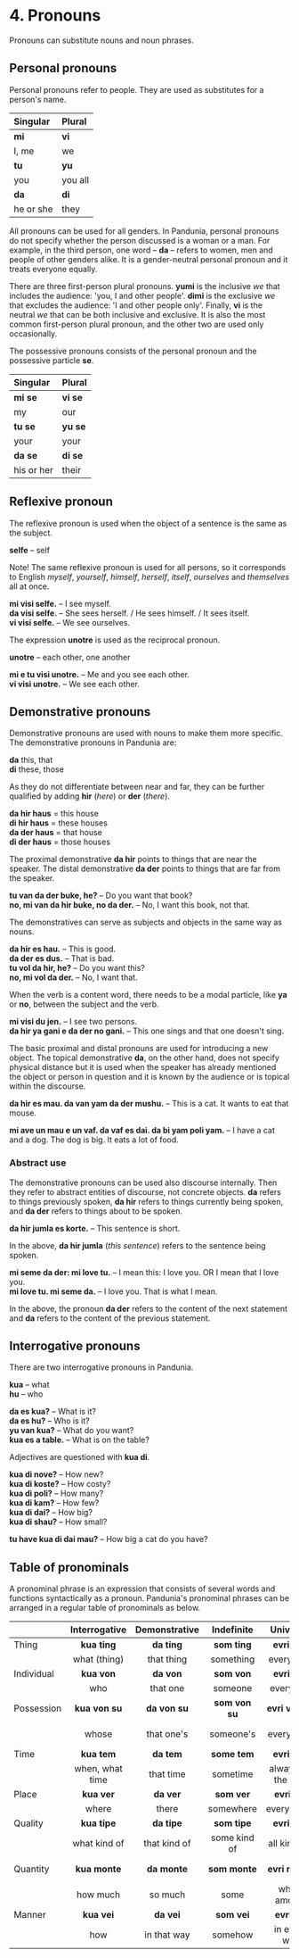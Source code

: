 
# 4. Pronouns

Pronouns can substitute nouns and noun phrases.

## Personal pronouns

Personal pronouns refer to people.
They are used as substitutes for a person's name.

| Singular    | Plural       |
|:------------|:-------------|
| **mi**      | **vi**       |
| I, me       | we           |
| **tu**      | **yu**       |
| you         | you all      |
| **da**      | **di**       |
| he or she   | they         |

All pronouns can be used for all genders.
In Pandunia, personal pronouns do not specify whether the person discussed is a woman or a man.
For example, in the third person, one word –
**da**
– refers to women, men and people of other genders alike.
It is a gender-neutral personal pronoun and it treats everyone equally.

There are three first-person plural pronouns.
**yumi**
is the inclusive *we* that includes the audience: 'you, I and other people'.
**dimi**
is the exclusive *we* that excludes the audience: 'I and other people only'.
Finally,
**vi**
is the neutral *we* that can be both inclusive and exclusive.
It is also the most common first-person plural pronoun,
and the other two are used only occasionally.

The possessive pronouns consists of the personal pronoun and the possessive particle
**se**.

| Singular    | Plural       |
|:------------|:-------------|
| **mi se**   | **vi se**    |
| my          | our          |
| **tu se**   | **yu se**    |
| your        | your         |
| **da se**   | **di se**    |
| his or her  | their        |


## Reflexive pronoun

The reflexive pronoun is used when the object of a sentence is the same as the subject.

**selfe**
– self

Note! The same reflexive pronoun is used for all persons,
so it corresponds to English _myself_, _yourself_, _himself_, _herself_, _itself_, _ourselves_ and _themselves_ all at once.

**mi visi selfe.**
– I see myself.  
**da visi selfe.**
– She sees herself. / He sees himself. / It sees itself.  
**vi visi selfe.**
– We see ourselves.

The expression
**unotre**
is used as the reciprocal pronoun.

**unotre**
– each other, one another

**mi e tu visi unotre.**
– Me and you see each other.  
**vi visi unotre.**
– We see each other.


## Demonstrative pronouns

Demonstrative pronouns are used with nouns to make them more specific.
The demonstrative pronouns in Pandunia are:

**da**
this, that  
**di**
these, those

As they do not differentiate between near and far, they can be further qualified by adding
**hir**
(_here_) or
**der**
(_there_).

**da hir haus**
= this house  
**di hir haus**
= these houses  
**da der haus**
= that house  
**di der haus**
= those houses  

The proximal demonstrative
**da hir**
points to things that are near the speaker.
The distal demonstrative
**da der**
points to things that are far from the speaker.

**tu van da der buke, he?**
– Do you want that book?  
**no, mi van da hir buke, no da der.**
– No, I want this book, not that.

The demonstratives can serve as subjects and objects in the same way as nouns.

**da hir es hau.**
– This is good.  
**da der es dus.**
– That is bad.  
**tu vol da hir, he?**
– Do you want this?  
**no, mi vol da der.**
– No, I want that.

When the verb is a content word,
there needs to be a modal particle,
like **ya** or **no**,
between the subject and the verb.

**mi visi du jen.**
– I see two persons.  
**da hir ya gani e da der no gani.**
– This one sings and that one doesn't sing.

The basic proximal and distal pronouns are used for introducing a new object.
The topical demonstrative **da**, on the other hand,
does not specify physical distance
but it is used when the speaker has already mentioned the object or person in question
and it is known by the audience or is topical within the discourse.

**da hir es mau. da van yam da der mushu.**
– This is a cat. It wants to eat that mouse.

**mi ave un mau e un vaf. da vaf es dai. da bi yam poli yam.**
– I have a cat and a dog. The dog is big. It eats a lot of food.


### Abstract use

The demonstrative pronouns can be used also discourse internally.
Then they refer to abstract entities of discourse, not concrete objects.
**da**
refers to things previously spoken,
**da hir**
refers to things currently being spoken, and
**da der**
refers to things about to be spoken.

**da hir jumla es korte.**
– This sentence is short.

In the above,
**da hir jumla**
(_this sentence_) refers to the sentence being spoken.

**mi seme da der: mi love tu.**
– I mean this: I love you. OR I mean that I love you.  
**mi love tu. mi seme da.**
– I love you. That is what I mean.

In the above, the pronoun
**da der**
refers to the content of the next statement and
**da**
refers to the content of the previous statement.


## Interrogative pronouns

There are two interrogative pronouns in Pandunia.

**kua**
– what  
**hu**
– who

**da es kua?**
– What is it?  
**da es hu?**
– Who is it?  
**yu van kua?**
– What do you want?  
**kua es a table.**
– What is on the table?

Adjectives are questioned with **kua di**.

**kua di nove?**
– How new?  
**kua di koste?**
– How costy?  
**kua di poli?**
– How many?  
**kua di kam?**
– How few?  
**kua di dai?**
– How big?  
**kua di shau?**
– How small?

**tu have kua di dai mau?**
– How big a cat do you have?


## Table of pronominals

A pronominal phrase is an expression that consists of several words and functions syntactically as a pronoun.
Pandunia's pronominal phrases can be arranged in a regular table of pronominals as below.

|               | Interrogative | Demonstrative | Indefinite    | Universal     | Negative      | Alternative   | Elective      |
|:--------------|:-------------:|:-------------:|:-------------:|:-------------:|:-------------:|:-------------:|:-------------:|
| Thing         | **kua ting**  | **da ting**   | **som ting**  | **evri ting** | **no ting**   | **otre ting** | **eni ting**  |
|               | what (thing)  | that thing    | something     | everything    | nothing       | another       | anything      |
| Individual    | **kua von**   | **da von**    | **som von**   | **evri von**  | **no von**    | **otre von**  | **eni von**   |
|               | who           | that one      | someone       | every one     | no-one        | another       | anyone        |
| Possession    | **kua von su**| **da von su** | **som von su**|**evri von su**| **no von su** |**otre von su**| **eni von su**|
|               | whose         | that one's    | someone's     | everyone's    | no-one's      | another's     | anyone's      |
| Time          | **kua tem**   | **da tem**    | **some tem**  | **evri tem**  | **no tem**    | **otre tem**  | **eni tem**   |
|               |when, what time| that time     | sometime      |always, all the time| never    | another time  | any time      |
| Place         | **kua ver**   | **da ver**    | **som ver**   | **evri ver**  | **no ver**    | **otre ver**  | **eni ver**   |
|               | where         | there         | somewhere     | everywhere    | nowhere       | elsewhere     | anywhere      |
| Quality       | **kua tipe**  | **da tipe**   | **som tipe**  | **evri tipe** | **no tipe**   | **otre tipe** | **eni tipe**  |
|               | what kind of  | that kind of  | some kind of  | all kinds of  | no kind of    |another type of| any kind of   |
| Quantity      | **kua monte** | **da monte**  | **som monte** | **evri monte**| **no monte**  | **otre monte**| **eni monte** |
|               | how much      | so much       | some          | whole amount  | no amount     | other amount  | any amount    |
| Manner        | **kua vei**   | **da vei**    | **som vei**   | **evri vei**  | **no vei**    | **otre vei**  | **eni vei**   |
|               | how           | in that way   | somehow       | in every way  | in no way     | otherwise     | anyway        |

